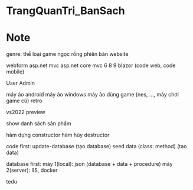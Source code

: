 # TrangQuanTri_BanSach
# Note
genre: thể loại
game ngọc rồng phiên bản website

webform
asp.net mvc
asp.net core mvc 6 8 9
blazor (code web, code mobile)

User
Admin

máy ảo android
máy ảo windows
máy ảo dùng game (nes, ..., máy chơi game cũ)
retro

vs2022 preview

show danh sách sản phẩm

hàm dựng constructor
hàm hủy destructor

code first:
update-database (tạo database)
seed data (class: method) (tạo data)

database first:
máy 1(local): json (database + data + procedure)
máy 2(server): IIS, docker

tedu